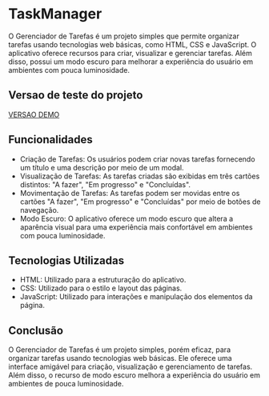 # TaskManager

O Gerenciador de Tarefas é um projeto simples que permite organizar tarefas usando tecnologias web básicas, como HTML, CSS e JavaScript. O aplicativo oferece recursos para criar, visualizar e gerenciar tarefas. Além disso, possui um modo escuro para melhorar a experiência do usuário em ambientes com pouca luminosidade.

## Versao de teste do projeto 
<a href="https://task-manager-ten-peach.vercel.app/" target="_blank">VERSAO DEMO</a>

## Funcionalidades

- Criação de Tarefas: Os usuários podem criar novas tarefas fornecendo um título e uma descrição por meio de um modal.
- Visualização de Tarefas: As tarefas criadas são exibidas em três cartões distintos: "A fazer", "Em progresso" e "Concluídas".
- Movimentação de Tarefas: As tarefas podem ser movidas entre os cartões "A fazer", "Em progresso" e "Concluídas" por meio de botões de navegação.
- Modo Escuro: O aplicativo oferece um modo escuro que altera a aparência visual para uma experiência mais confortável em ambientes com pouca luminosidade.

## Tecnologias Utilizadas

- HTML: Utilizado para a estruturação do aplicativo.
- CSS: Utilizado para o estilo e layout das páginas.
- JavaScript: Utilizado para interações e manipulação dos elementos da página.


## Conclusão

O Gerenciador de Tarefas é um projeto simples, porém eficaz, para organizar tarefas usando tecnologias web básicas. Ele oferece uma interface amigável para criação, visualização e gerenciamento de tarefas. Além disso, o recurso de modo escuro melhora a experiência do usuário em ambientes de pouca luminosidade.
